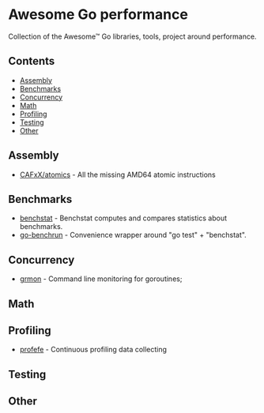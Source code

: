 # Awesome Go performance

Collection of the Awesome™ Go libraries, tools, project around performance.

## Contents

- [Assembly](#assembly)
- [Benchmarks](#benchmarks)
- [Concurrency](#concurrency)
- [Math](#math)
- [Profiling](#profiling)
- [Testing](#testing)
- [Other](#other)

## Assembly
- [CAFxX/atomics](https://github.com/CAFxX/atomics) - All the missing AMD64 atomic instructions

## Benchmarks
- [benchstat](https://godoc.org/golang.org/x/perf/cmd/benchstat) - Benchstat computes and compares statistics about benchmarks.
- [go-benchrun](https://github.com/quasilyte/go-benchrun) - Convenience wrapper around "go test" + "benchstat".

## Concurrency
- [grmon](https://github.com/bcicen/grmon) - Command line monitoring for goroutines;

## Math

## Profiling

- [profefe](https://github.com/profefe/profefe) - Continuous profiling data collecting

## Testing

## Other
